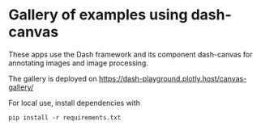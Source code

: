 # Gallery of examples using dash-canvas

These apps use the Dash framework and its component dash-canvas for
annotating images and image processing.

The gallery is deployed on https://dash-playground.plotly.host/canvas-gallery/

For local use, install dependencies with 

```
pip install -r requirements.txt
```
